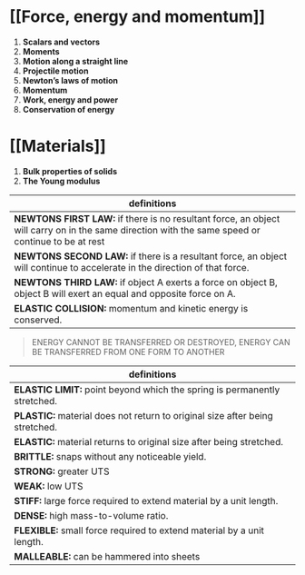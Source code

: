# [[Force, energy and momentum]]
1. **Scalars and vectors**
2. **Moments**
3. **Motion along a straight line**
4. **Projectile motion**
5. **Newton’s laws of motion**
6. **Momentum**
7. **Work, energy and power**
8. **Conservation of energy**

# [[Materials]]
1. **Bulk properties of solids**
2. **The Young modulus**




| definitions                                                                                                                                        |
| -------------------------------------------------------------------------------------------------------------------------------------------------- |
| **NEWTONS FIRST LAW:** if there is no resultant force, an object will carry on in the same direction with the same speed or continue to be at rest |
| **NEWTONS SECOND LAW:** if there is a resultant force, an object will continue to accelerate in the direction of that force.                       |
| **NEWTONS THIRD LAW:** if object A exerts a force on object B, object B will exert an equal and opposite force on A.                               |
| **ELASTIC COLLISION:** momentum and kinetic energy is conserved.                                                                                                                                                   |


>ENERGY CANNOT BE TRANSFERRED OR DESTROYED, ENERGY CAN BE TRANSFERRED FROM ONE FORM TO ANOTHER

| definitions                                                               |
| ------------------------------------------------------------------------- |
| **ELASTIC LIMIT:** point beyond which the spring is permanently stretched.    |
| **PLASTIC:** material does not return to original size after being stretched. |
| **ELASTIC:** material returns to original size after being stretched.         |
| **BRITTLE:** snaps without any noticeable yield.                              |
| **STRONG:** greater UTS                                                       |
| **WEAK:** low UTS                                                             |
| **STIFF:** large force required to extend material by a unit length.          |
| **DENSE:** high mass-to-volume ratio.                                         |
| **FLEXIBLE:** small force required to extend material by a unit length.       |
| **MALLEABLE:** can be hammered into sheets                                                                          |



   